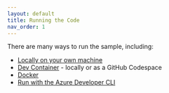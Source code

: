 ```yaml
---
layout: default
title: Running the Code
nav_order: 1
---
```


There are many ways to run the sample, including:

- [Locally on your own machine](./running-locally)
- [Dev Container](./running-in-dev-container) - locally or as a GitHub Codespace
- [Docker](./running-in-docker)
- [Run with the Azure Developer CLI](./running-with-azd)